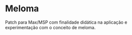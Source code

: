 # Meloma
Patch para Max/MSP com finalidade didática na aplicação e experimentação com o conceito de meloma.
